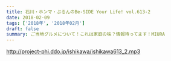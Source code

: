 ```yaml
---
title: 石川・ホンマ・ぶるんのBe-SIDE Your Life! vol.613-2
date: 2018-02-09
tags: ['2018年', '2018年02月']
draft: false
summary: ご当地グルメについて！これは家庭の味？情報待ってます！MIURA
---
```


http://project-phi.ddo.jp/ishikawa/ishikawa613_2.mp3
